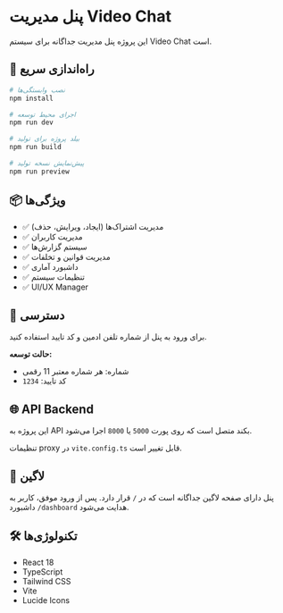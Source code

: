 # پنل مدیریت Video Chat

این پروژه پنل مدیریت جداگانه برای سیستم Video Chat است.

## 🚀 راه‌اندازی سریع

```bash
# نصب وابستگی‌ها
npm install

# اجرای محیط توسعه
npm run dev

# بیلد پروژه برای تولید
npm run build

# پیش‌نمایش نسخه تولید
npm run preview
```

## 📦 ویژگی‌ها

- ✅ مدیریت اشتراک‌ها (ایجاد، ویرایش، حذف)
- ✅ مدیریت کاربران
- ✅ سیستم گزارش‌ها
- ✅ مدیریت قوانین و تخلفات
- ✅ داشبورد آماری
- ✅ تنظیمات سیستم
- ✅ UI/UX Manager

## 🔐 دسترسی

برای ورود به پنل از شماره تلفن ادمین و کد تایید استفاده کنید.

**حالت توسعه:**
- شماره: هر شماره معتبر 11 رقمی
- کد تایید: `1234`

## 🌐 API Backend

این پروژه به API بکند متصل است که روی پورت `5000` یا `8000` اجرا می‌شود.

تنظیمات proxy در `vite.config.ts` قابل تغییر است.

## 📝 لاگین

پنل دارای صفحه لاگین جداگانه است که در `/` قرار دارد.
پس از ورود موفق، کاربر به داشبورد `/dashboard` هدایت می‌شود.

## 🛠️ تکنولوژی‌ها

- React 18
- TypeScript
- Tailwind CSS
- Vite
- Lucide Icons


